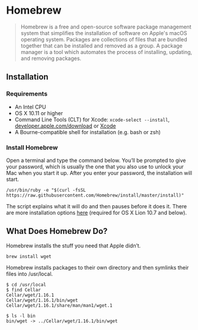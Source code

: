 # Homebrew

> Homebrew is a free and open-source software package management system that simplifies the installation of software on Apple's macOS operating system. Packages are collections of files that are bundled together that can be installed and removed as a group. A package manager is a tool which automates the process of installing, updating, and removing packages.

## Installation

### Requirements

- An Intel CPU
- OS X 10.11 or higher
- Command Line Tools (CLT) for Xcode: `xcode-select --install`, [developer.apple.com/download](https://developer.apple.com/download/) or [Xcode](https://itunes.apple.com/us/app/xcode/id497799835)
- A Bourne-compatible shell for installation (e.g. bash or zsh)

### Install Homebrew

Open a terminal and type the command below. You’ll be prompted to give your password, which is usually the one that you also use to unlock your Mac when you start it up. After you enter your password, the installation will start.

```
/usr/bin/ruby -e "$(curl -fsSL https://raw.githubusercontent.com/Homebrew/install/master/install)"
```

The script explains what it will do and then pauses before it does it. There are more installation options [here](https://docs.brew.sh/Installation) (required for OS X Lion 10.7 and below).

## What Does Homebrew Do?

Homebrew installs the stuff you need that Apple didn’t.

```
brew install wget
```

Homebrew installs packages to their own directory and then symlinks their files into /usr/local.

```
$ cd /usr/local
$ find Cellar
Cellar/wget/1.16.1
Cellar/wget/1.16.1/bin/wget
Cellar/wget/1.16.1/share/man/man1/wget.1

$ ls -l bin
bin/wget -> ../Cellar/wget/1.16.1/bin/wget
```
